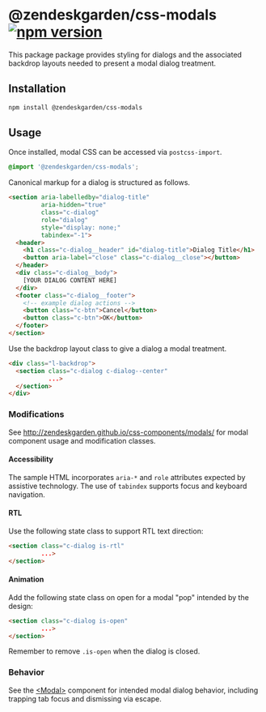 # @zendeskgarden/css-modals [![npm version](https://img.shields.io/npm/v/@zendeskgarden/css-modals.svg?style=flat-square)](https://www.npmjs.com/package/@zendeskgarden/css-modals)

This package package provides styling for dialogs and the associated
backdrop layouts needed to present a modal dialog treatment.

## Installation

```sh
npm install @zendeskgarden/css-modals
```

## Usage

Once installed, modal CSS can be accessed via `postcss-import`.

```css
@import '@zendeskgarden/css-modals';
```

Canonical markup for a dialog is structured as follows.

```html
<section aria-labelledby="dialog-title"
         aria-hidden="true"
         class="c-dialog"
         role="dialog"
         style="display: none;"
         tabindex="-1">
  <header>
    <h1 class="c-dialog__header" id="dialog-title">Dialog Title</h1>
    <button aria-label="close" class="c-dialog__close"></button>
  </header>
  <div class="c-dialog__body">
    [YOUR DIALOG CONTENT HERE]
  </div>
  <footer class="c-dialog__footer">
    <!-- example dialog actions -->
    <button class="c-btn">Cancel</button>
    <button class="c-btn">OK</button>
  </footer>
</section>
```

Use the backdrop layout class to give a dialog a modal treatment.

```html
<div class="l-backdrop">
  <section class="c-dialog c-dialog--center"
           ...>
  </section>
</div>
```

### Modifications

See http://zendeskgarden.github.io/css-components/modals/ for
modal component usage and modification classes.

#### Accessibility

The sample HTML incorporates `aria-*` and `role` attributes expected by
assistive technology. The use of `tabindex` supports focus and keyboard
navigation.


#### RTL

Use the following state class to support RTL text direction:

```html
<section class="c-dialog is-rtl"
         ...>
</section>
```

#### Animation

Add the following state class on open for a modal "pop" intended by the
design:

```html
<section class="c-dialog is-open"
         ...>
</section>
```

Remember to remove `.is-open` when the dialog is closed.

### Behavior

See the
[&lt;Modal&gt;](https://zendeskgarden.github.io/react-components/#!/Modal)
component for intended modal dialog behavior, including trapping tab
focus and dismissing via escape.
